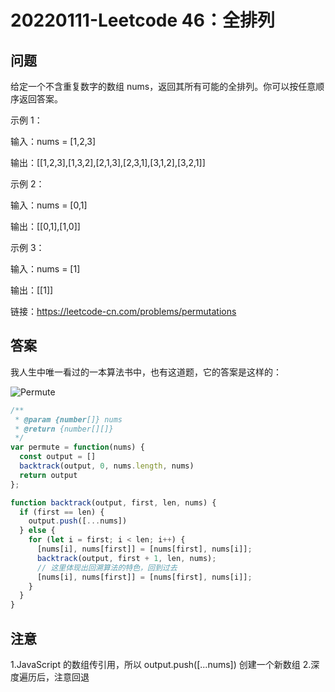 # 20220111-Leetcode 46：全排列

## 问题

给定一个不含重复数字的数组 nums，返回其所有可能的全排列。你可以按任意顺序返回答案。

示例 1：

输入：nums = [1,2,3]

输出：[[1,2,3],[1,3,2],[2,1,3],[2,3,1],[3,1,2],[3,2,1]]

示例 2：

输入：nums = [0,1]

输出：[[0,1],[1,0]]

示例 3：

输入：nums = [1]

输出：[[1]]

链接：https://leetcode-cn.com/problems/permutations

## 答案

我人生中唯一看过的一本算法书中，也有这道题，它的答案是这样的：

![Permute](https://raw.githubusercontent.com/xudale/interview/master/assets/Permute.png)

```JavaScript
/**
 * @param {number[]} nums
 * @return {number[][]}
 */
var permute = function(nums) {
  const output = []
  backtrack(output, 0, nums.length, nums)
  return output
};

function backtrack(output, first, len, nums) {
  if (first == len) {
    output.push([...nums])
  } else {
    for (let i = first; i < len; i++) {
      [nums[i], nums[first]] = [nums[first], nums[i]];
      backtrack(output, first + 1, len, nums);
      // 这里体现出回溯算法的特色，回到过去
      [nums[i], nums[first]] = [nums[first], nums[i]];
    }    
  }
}
```

 

## 注意

1.JavaScript 的数组传引用，所以 output.push([...nums]) 创建一个新数组
2.深度遍历后，注意回退
















